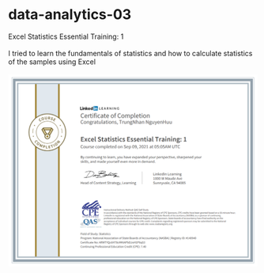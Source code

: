 # data-analytics-03
Excel Statistics Essential Training: 1
<br />
<br />
I tried to learn the fundamentals of statistics and how to calculate statistics of the samples using Excel
<br />
<br />
<img src="CertificateOfCompletion.png"/>
